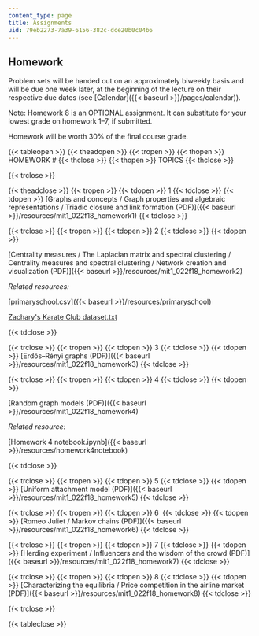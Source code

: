 ```yaml
---
content_type: page
title: Assignments
uid: 79eb2273-7a39-6156-382c-dce20b0c04b6
---
```


Homework
--------

Problem sets will be handed out on an approximately biweekly basis and will be due one week later, at the beginning of the lecture on their respective due dates (see [Calendar]({{< baseurl >}}/pages/calendar)).

Note: Homework 8 is an OPTIONAL assignment. It can substitute for your lowest grade on homework 1–7, if submitted. 

Homework will be worth 30% of the final course grade.

{{< tableopen >}}
{{< theadopen >}}
{{< tropen >}}
{{< thopen >}}
HOMEWORK #
{{< thclose >}}
{{< thopen >}}
TOPICS
{{< thclose >}}

{{< trclose >}}

{{< theadclose >}}
{{< tropen >}}
{{< tdopen >}}
1
{{< tdclose >}}
{{< tdopen >}}
[Graphs and concepts / Graph properties and algebraic representations / Triadic closure and link formation (PDF)]({{< baseurl >}}/resources/mit1_022f18_homework1)
{{< tdclose >}}

{{< trclose >}}
{{< tropen >}}
{{< tdopen >}}
2
{{< tdclose >}}
{{< tdopen >}}


[Centrality measures / The Laplacian matrix and spectral clustering / Centrality measures and spectral clustering / Network creation and visualization (PDF)]({{< baseurl >}}/resources/mit1_022f18_homework2)

_Related resources:_

[primaryschool.csv]({{< baseurl >}}/resources/primaryschool)

[Zachary's Karate Club dataset.txt](./resolveuid/7c4139562027064f0ad1a42a08ad0ec7)


{{< tdclose >}}

{{< trclose >}}
{{< tropen >}}
{{< tdopen >}}
3
{{< tdclose >}}
{{< tdopen >}}
[Erdős–Rényi graphs (PDF)]({{< baseurl >}}/resources/mit1_022f18_homework3)
{{< tdclose >}}

{{< trclose >}}
{{< tropen >}}
{{< tdopen >}}
4
{{< tdclose >}}
{{< tdopen >}}


[Random graph models (PDF)]({{< baseurl >}}/resources/mit1_022f18_homework4)

_Related resource:_

[Homework 4 notebook.ipynb]({{< baseurl >}}/resources/homework4notebook)


{{< tdclose >}}

{{< trclose >}}
{{< tropen >}}
{{< tdopen >}}
5
{{< tdclose >}}
{{< tdopen >}}
[Uniform attachment model (PDF)]({{< baseurl >}}/resources/mit1_022f18_homework5)
{{< tdclose >}}

{{< trclose >}}
{{< tropen >}}
{{< tdopen >}}
6 
{{< tdclose >}}
{{< tdopen >}}
[Romeo Juliet / Markov chains (PDF)]({{< baseurl >}}/resources/mit1_022f18_homework6)
{{< tdclose >}}

{{< trclose >}}
{{< tropen >}}
{{< tdopen >}}
7
{{< tdclose >}}
{{< tdopen >}}
[Herding experiment / Influencers and the wisdom of the crowd (PDF)]({{< baseurl >}}/resources/mit1_022f18_homework7)
{{< tdclose >}}

{{< trclose >}}
{{< tropen >}}
{{< tdopen >}}
8
{{< tdclose >}}
{{< tdopen >}}
[Characterizing the equilibria / Price competition in the airline market (PDF)]({{< baseurl >}}/resources/mit1_022f18_homework8)
{{< tdclose >}}

{{< trclose >}}

{{< tableclose >}}